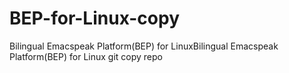 # BEP-for-Linux-copy
Bilingual Emacspeak Platform(BEP) for LinuxBilingual Emacspeak Platform(BEP) for Linux git  copy repo
